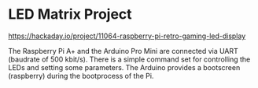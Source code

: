 # LED Matrix Project

https://hackaday.io/project/11064-raspberry-pi-retro-gaming-led-display

The Raspberry Pi A+ and the Arduino Pro Mini are connected via UART (baudrate of 500 kbit/s). There is a simple command set for controlling the LEDs and setting some parameters. The Arduino provides a bootscreen (raspberry) during the bootprocess of the Pi. 


